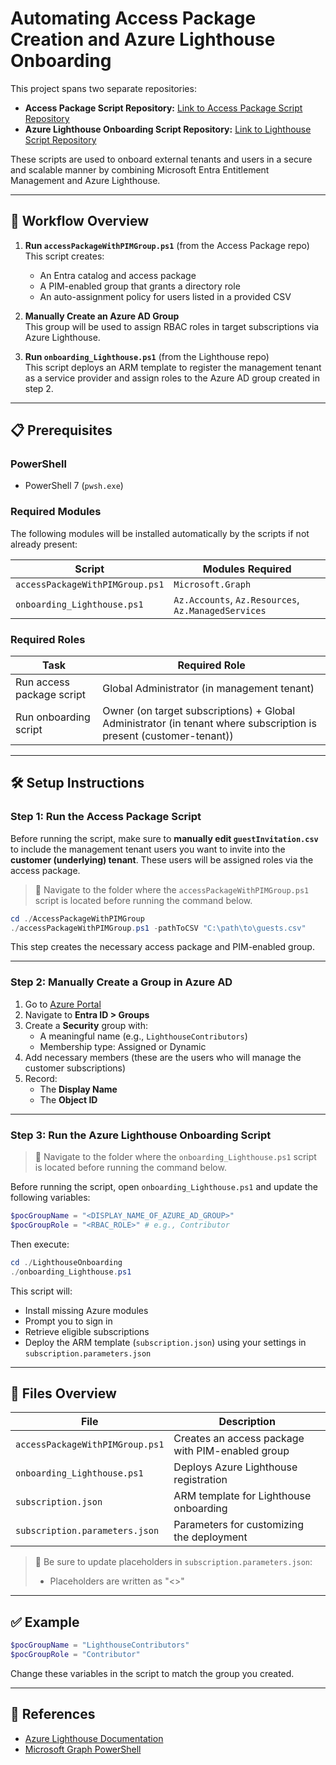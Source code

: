 # Automating Access Package Creation and Azure Lighthouse Onboarding

This project spans two separate repositories:

- **Access Package Script Repository:** [Link to Access Package Script Repository](<ACCESS_PACKAGE_REPO_URL>)
- **Azure Lighthouse Onboarding Script Repository:** [Link to Lighthouse Script Repository](<LIGHTHOUSE_REPO_URL>)

These scripts are used to onboard external tenants and users in a secure and scalable manner by combining Microsoft Entra Entitlement Management and Azure Lighthouse.

---

## 🧭 Workflow Overview

1. **Run `accessPackageWithPIMGroup.ps1`** (from the Access Package repo)  
   This script creates:
   - An Entra catalog and access package
   - A PIM-enabled group that grants a directory role
   - An auto-assignment policy for users listed in a provided CSV

2. **Manually Create an Azure AD Group**  
   This group will be used to assign RBAC roles in target subscriptions via Azure Lighthouse.

3. **Run `onboarding_Lighthouse.ps1`** (from the Lighthouse repo)  
   This script deploys an ARM template to register the management tenant as a service provider and assign roles to the Azure AD group created in step 2.

---

## 📋 Prerequisites

### PowerShell
- PowerShell 7 (`pwsh.exe`)

### Required Modules
The following modules will be installed automatically by the scripts if not already present:

| Script | Modules Required |
|--------|------------------|
| `accessPackageWithPIMGroup.ps1` | `Microsoft.Graph` |
| `onboarding_Lighthouse.ps1`     | `Az.Accounts`, `Az.Resources`, `Az.ManagedServices` |

### Required Roles
| Task | Required Role |
|------|----------------|
| Run access package script         | Global Administrator (in management tenant) |
| Run onboarding script             | Owner (on target subscriptions) + Global Administrator (in tenant where subscription is present (customer-tenant)) |

---

## 🛠️ Setup Instructions

### Step 1: Run the Access Package Script

Before running the script, make sure to **manually edit `guestInvitation.csv`** to include the management tenant users you want to invite into the **customer (underlying) tenant**. These users will be assigned roles via the access package.


> 📂 Navigate to the folder where the `accessPackageWithPIMGroup.ps1` script is located before running the command below.

```powershell
cd ./AccessPackageWithPIMGroup
./accessPackageWithPIMGroup.ps1 -pathToCSV "C:\path\to\guests.csv"
```

This step creates the necessary access package and PIM-enabled group.

---

### Step 2: Manually Create a Group in Azure AD

1. Go to [Azure Portal](https://portal.azure.com)
2. Navigate to **Entra ID > Groups**
3. Create a **Security** group with:
   - A meaningful name (e.g., `LighthouseContributors`)
   - Membership type: Assigned or Dynamic
4. Add necessary members (these are the users who will manage the customer subscriptions)
5. Record:
   - The **Display Name**
   - The **Object ID**

---

### Step 3: Run the Azure Lighthouse Onboarding Script

> 📂 Navigate to the folder where the `onboarding_Lighthouse.ps1` script is located before running the command below.

Before running the script, open `onboarding_Lighthouse.ps1` and update the following variables:

```powershell
$pocGroupName = "<DISPLAY_NAME_OF_AZURE_AD_GROUP>"
$pocGroupRole = "<RBAC_ROLE>" # e.g., Contributor
```

Then execute:

```powershell
cd ./LighthouseOnboarding
./onboarding_Lighthouse.ps1
```

This script will:
- Install missing Azure modules
- Prompt you to sign in
- Retrieve eligible subscriptions
- Deploy the ARM template (`subscription.json`) using your settings in `subscription.parameters.json`

---

## 📁 Files Overview

| File | Description |
|------|-------------|
| `accessPackageWithPIMGroup.ps1` | Creates an access package with PIM-enabled group |
| `onboarding_Lighthouse.ps1`     | Deploys Azure Lighthouse registration |
| `subscription.json`             | ARM template for Lighthouse onboarding |
| `subscription.parameters.json`  | Parameters for customizing the deployment |

> 📝 Be sure to update placeholders in `subscription.parameters.json`:
> - Placeholders are written as "<>"

---

## ✅ Example

```powershell
$pocGroupName = "LighthouseContributors"
$pocGroupRole = "Contributor"
```

Change these variables in the script to match the group you created.

---

## 🔗 References

- [Azure Lighthouse Documentation](https://learn.microsoft.com/azure/lighthouse/)
- [Microsoft Graph PowerShell](https://learn.microsoft.com/powershell/microsoftgraph/overview)
